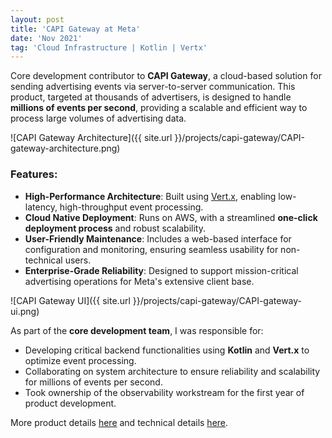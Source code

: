 ```yaml
---
layout: post
title: 'CAPI Gateway at Meta'
date: 'Nov 2021'
tag: 'Cloud Infrastructure | Kotlin | Vertx'
---
```


Core development contributor to **CAPI Gateway**, a cloud-based solution for sending advertising events via server-to-server communication. This product, targeted at thousands of advertisers, is designed to handle **millions of events per second**, providing a scalable and efficient way to process large volumes of advertising data.

![CAPI Gateway Architecture]({{ site.url }}/projects/capi-gateway/CAPI-gateway-architecture.png)

### Features:
- **High-Performance Architecture**: Built using [Vert.x](https://vertx.io/), enabling low-latency, high-throughput event processing.
- **Cloud Native Deployment**: Runs on AWS, with a streamlined **one-click deployment process** and robust scalability.
- **User-Friendly Maintenance**: Includes a web-based interface for configuration and monitoring, ensuring seamless usability for non-technical users.
- **Enterprise-Grade Reliability**: Designed to support mission-critical advertising operations for Meta's extensive client base.

![CAPI Gateway UI]({{ site.url }}/projects/capi-gateway/CAPI-gateway-ui.png)

As part of the **core development team**, I was responsible for:
- Developing critical backend functionalities using **Kotlin** and **Vert.x** to optimize event processing.
- Collaborating on system architecture to ensure reliability and scalability for millions of events per second.
- Took ownership of the observability workstream for the first year of product development.

More product details [here](https://www.facebook.com/business/help/387152639648383) and technical details [here](https://developers.facebook.com/docs/marketing-api/conversions-api/guides/gateway/).